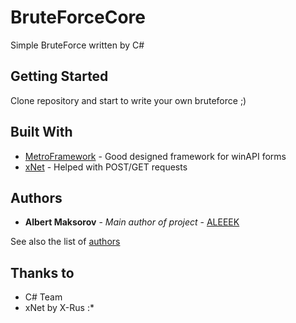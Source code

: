 # BruteForceCore

Simple BruteForce written by C#

## Getting Started

Clone repository and start to write your own bruteforce ;)


## Built With

* [MetroFramework](https://github.com/thielj/MetroFramework) - Good designed framework for winAPI forms
* [xNet](https://github.com/X-rus/xNet) - Helped with POST/GET requests

## Authors

* **Albert Maksorov** - *Main author of project* - [ALEEEK](http://aleeek.ru)

See also the list of [authors](http://aleeek.ru)

## Thanks to

* C# Team
* xNet by X-Rus :*
